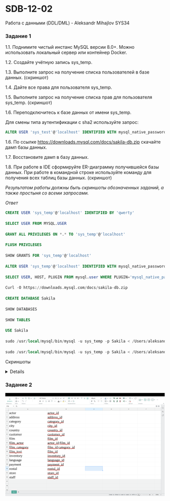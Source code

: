 # SDB-12-02
Работа с данными (DDL/DML) - Aleksandr Mihajlov SYS34  
  
### Задание 1  
  
1.1. Поднимите чистый инстанс MySQL версии 8.0+. Можно использовать локальный сервер или контейнер Docker.  
  
1.2. Создайте учётную запись sys_temp.  
  
1.3. Выполните запрос на получение списка пользователей в базе данных. (скриншот)  
  
1.4. Дайте все права для пользователя sys_temp.  
  
1.5. Выполните запрос на получение списка прав для пользователя sys_temp. (скриншот)  
  
1.6. Переподключитесь к базе данных от имени sys_temp.  
  
Для смены типа аутентификации с sha2 используйте запрос: 
```sql
ALTER USER 'sys_test'@'localhost' IDENTIFIED WITH mysql_native_password BY 'password';
```
  
1.6. По ссылке https://downloads.mysql.com/docs/sakila-db.zip скачайте дамп базы данных.  
  
1.7. Восстановите дамп в базу данных.  
  
1.8. При работе в IDE сформируйте ER-диаграмму получившейся базы данных. При работе в командной строке используйте команду для получения всех таблиц базы данных. (скриншот)  
  
*Результатом работы должны быть скриншоты обозначенных заданий, а также простыня со всеми запросами.*  
  
*Ответ*  
  
```sql
CREATE USER	'sys_temp'@'localhost' IDENTIFIED BY 'qwerty'

SELECT USER FROM MYSQL.USER

GRANT ALL PRIVILEGES ON *.* TO 'sys_temp'@'localhost'

FLUSH PRIVILEGES

SHOW GRANTS FOR 'sys_temp'@'localhost'  
  
ALTER USER 'sys_temp'@'localhost' IDENTIFIED WITH mysql_native_password BY 'qwerty'

SELECT USER, HOST, PLUGIN FROM mysql.user WHERE PLUGIN='mysql_native_password'

Curl -O https://downloads.mysql.com/docs/sakila-db.zip

CREATE DATABASE Sakila

SHOW DATABASES

SHOW TABLES

USE Sakila

sudo /usr/local/mysql/bin/mysql -u sys_temp -p Sakila < /Users/aleksandrmihajlov/Downloads/sakila-db/sakila-schema.sql

sudo /usr/local/mysql/bin/mysql -u sys_temp -p Sakila < /Users/aleksandrmihajlov/Downloads/sakila-db/sakila-data.sql 
```    

Скриншоты
<details>    

![alt text](https://github.com/AleksandrMihajlov/SDB-12-02/blob/main/1.png)  
![alt text](https://github.com/AleksandrMihajlov/SDB-12-02/blob/main/1.1.png)  
![alt text](https://github.com/AleksandrMihajlov/SDB-12-02/blob/main/1.2.png)  
![alt text](https://github.com/AleksandrMihajlov/SDB-12-02/blob/main/1.3.png)  
![alt text](https://github.com/AleksandrMihajlov/SDB-12-02/blob/main/1.4.png)  
![alt text](https://github.com/AleksandrMihajlov/SDB-12-02/blob/main/1.5.png)  
![alt text](https://github.com/AleksandrMihajlov/SDB-12-02/blob/main/1.6.png)    

</details>

### Задание 2  
  
![alt text](https://github.com/AleksandrMihajlov/SDB-12-02/blob/main/2.png)